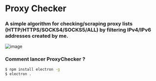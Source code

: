 # Proxy Checker
### A simple algorithm for checking/scraping proxy lists (HTTP/HTTPS/SOCKS4/SOCKS5/ALL) by filtering IPv4/IPv6 addresses created by me.

![image](https://cdn.discordapp.com/attachments/1025769112221270050/1038829736127901768/image.png)

### Comment lancer ProxyChecker ? 

```sh
$ npm install electron -g
$ electron .
``` 
